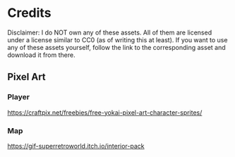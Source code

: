 # Credits

Disclaimer: I do NOT own any of these assets. All of them are licensed under a license similar to CC0 (as of writing this at least). If you want to use any of these assets yourself, follow the link to the corresponding asset and download it from there.

## Pixel Art

### Player

https://craftpix.net/freebies/free-yokai-pixel-art-character-sprites/

### Map

https://gif-superretroworld.itch.io/interior-pack
